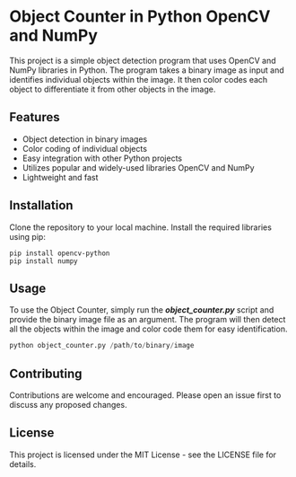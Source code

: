 # Object Counter in Python OpenCV and NumPy
This project is a simple object detection program that uses OpenCV and NumPy libraries in Python. The program takes a binary image as input and identifies individual objects within the image. It then color codes each object to differentiate it from other objects in the image.

## Features
- Object detection in binary images
- Color coding of individual objects
- Easy integration with other Python projects
- Utilizes popular and widely-used libraries OpenCV and NumPy
- Lightweight and fast
## Installation
Clone the repository to your local machine.
Install the required libraries using pip:
```pip
pip install opencv-python
pip install numpy
```
## Usage
To use the Object Counter, simply run the ***object_counter.py*** script and provide the binary image file as an argument. The program will then detect all the objects within the image and color code them for easy identification.
```python
python object_counter.py /path/to/binary/image
```
## Contributing
Contributions are welcome and encouraged. Please open an issue first to discuss any proposed changes.

## License
This project is licensed under the MIT License - see the LICENSE file for details.
